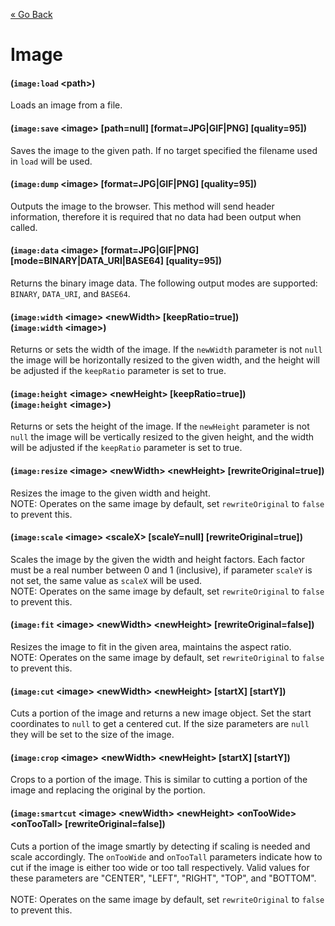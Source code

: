 [&laquo; Go Back](./Expr.md)
# Image


#### (`image:load` \<path>)
Loads an image from a file.

#### (`image:save` \<image> [path=null] [format=JPG|GIF|PNG] [quality=95])
Saves the image to the given path. If no target specified the filename used in `load` will be used.

#### (`image:dump` \<image> [format=JPG|GIF|PNG] [quality=95])
Outputs the image to the browser. This method will send header information, therefore it is required
that no data had been output when called.

#### (`image:data` \<image> [format=JPG|GIF|PNG] [mode=BINARY|DATA_URI|BASE64] [quality=95])
Returns the binary image data. The following output modes are supported: `BINARY`, `DATA_URI`, and `BASE64`.

#### (`image:width` \<image> \<newWidth> [keepRatio=true])<br/>(`image:width` \<image>)
Returns or sets the width of the image. If the `newWidth` parameter is not `null` the image will be horizontally
resized to the given width, and the height will be adjusted if the `keepRatio` parameter is set to true.

#### (`image:height` \<image> \<newHeight> [keepRatio=true])<br/>(`image:height` \<image>)
Returns or sets the height of the image. If the `newHeight` parameter is not `null` the image will be vertically
resized to the given height, and the width will be adjusted if the `keepRatio` parameter is set to true.

#### (`image:resize` \<image> \<newWidth> \<newHeight> [rewriteOriginal=true])
Resizes the image to the given width and height.
<br/>NOTE: Operates on the same image by default, set `rewriteOriginal` to `false` to prevent this.

#### (`image:scale` \<image> \<scaleX> [scaleY=null] [rewriteOriginal=true])
Scales the image by the given the width and height factors. Each factor must be a real number between 0 and 1 (inclusive),
if parameter `scaleY` is not set, the same value as `scaleX` will be used.
<br/>NOTE: Operates on the same image by default, set `rewriteOriginal` to `false` to prevent this.

#### (`image:fit` \<image> \<newWidth> \<newHeight> [rewriteOriginal=false])
Resizes the image to fit in the given area, maintains the aspect ratio.
<br/>NOTE: Operates on the same image by default, set `rewriteOriginal` to `false` to prevent this.

#### (`image:cut` \<image> \<newWidth> \<newHeight> [startX] [startY])
Cuts a portion of the image and returns a new image object. Set the start coordinates to `null` to get a
centered cut. If the size parameters are `null` they will be set to the size of the image.

#### (`image:crop` \<image> \<newWidth> \<newHeight> [startX] [startY])
Crops to a portion of the image. This is similar to cutting a portion of the image and replacing the original
by the portion.

#### (`image:smartcut` \<image> \<newWidth> \<newHeight> \<onTooWide> \<onTooTall> [rewriteOriginal=false])
Cuts a portion of the image smartly by detecting if scaling is needed and scale accordingly. The `onTooWide` and `onTooTall`
parameters indicate how to cut if the image is either too wide or too tall respectively. Valid values for these parameters are
"CENTER", "LEFT", "RIGHT", "TOP", and "BOTTOM".
<br/>
<br/>NOTE: Operates on the same image by default, set `rewriteOriginal` to `false` to prevent this.
